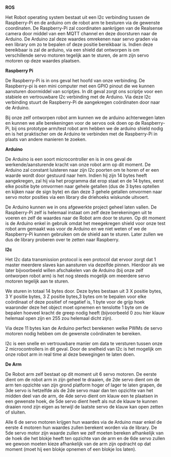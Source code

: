 **ROS**

Het Robot operating system bestaat uit een I2c verbinding tussen de Raspberry-Pi
en de arduino om de robot arm te besturen via de gewenste coordinaten. De
Raspberry-Pi zal coordinaten aankrijgen van de Realsense camera door middel van
een MQTT channel en deze doorsturen naar de Arduino. De Arduino zal deze waardes
omrekenen naar servo graden via een library om zo te bepalen of deze positie
bereikbaar is. Indien deze bereikbaar is zal de arduino, via een shield dat
ontworpen is om verschillende servo motoren tegelijk aan te sturen, de arm zijn
servo motoren op deze waardes plaatsen.

**Raspberry Pi**

De Raspberry-Pi is in ons geval het hoofd van onze verbinding. De Raspberry-pi
is een mini computer met een GPIO pinout die we kunnen aansturen doormiddel van
scriptjes. In dit geval zorgt ons scriptje voor een stabiele en vertrouwbare I2c
verbinding met de Arduino. Via deze I2c verbinding stuurt de Raspberry-Pi de
aangekregen coördinaten door naar de Arduino.

Bij onze zelf ontworpen robot arm kunnen we de arduino achterwegen laten en
kunnen we alle berekeningen voor de servos ook doen op de Raspberry-Pi, bij ons
prototype arm/test robot arm hebben we de arduino shield nodig en is het
praktischer om de Arduino te verbinden met de Raspberry-Pi in plaats van andere
manieren te zoeken.

**Arduino**

De Arduino is een soort microcontroller en is in ons geval de
werkende/aansturende kracht van onze robot arm op dit moment. De Arduino zal
constant luisteren naar zijn I2c poorten om te horen of er een waarde wordt door
gestuurd naar hem. Indien hij zijn 14 bytes heeft aangekregen, zal hij via het
programma dat erop staat en de 14 bytes, eerst elke positie byte omvormen naar
gehele getallen (dus de 3 bytes optellen en kijken naar de sign byte) en dan
deze 3 gehele getallen omvormen naar servo motor posities via een library die
driehoeks wiskunde uitvoert.


De Arduino kunnen we in ons afgewerkte project geheel laten vallen. De
Raspberry-Pi zelf is helemaal instaat om zelf deze berekeningen uit te voeren en
zelf de waardes naar de Robot arm door te sturen. Op dit moment is de Arduino
enkel in gebruik omdat het meegekregen shield voor onze test robot arm gemaakt
was voor de Arduino en we niet weten of we de Raspberry-Pi kunnen gebruiken om
de shield aan te sturen. Later zullen we dus de library proberen over te zetten
naar Raspberry.

**I2c**

Het I2c data transmission protocol is een protocol dat ervoor zorgt dat 1 master
meerdere slaves kan aansturen via dezelfde pinnen. Hierdoor als we later
bijvoorbeeld willen afschakelen van de Arduino (bij onze zelf ontworpen robot
arm) is het nog steeds mogelijk om meerdere servo motoren tegelijk aan te
sturen.

We sturen in totaal 14 bytes door. Deze bytes bestaan uit 3 X positie bytes, 3 Y
positie bytes, 3 Z positie bytes,3 bytes om te bepalen voor elke coördinaat of
deze positief of negatief is, 1 byte voor de grijp hoek waaronder deze het
object moet opnemen en tenslotte 1 byte om de bepalen hoeveel kracht de greep
nodig heeft (bijvoorbeeld 0 zou hier klauw helemaal open zijn en 255 zou
helemaal dicht zijn).

Via deze 11 bytes kan de Arduino perfect berekenen welke PWMs de servo motoren
nodig hebben om de gewenste coördinaten te bereiken.

I2c is een snelle en vertrouwbare manier om data te versturen tussen onze 2
microcontrollers in dit geval. Door de snelheid van I2c is het mogelijk om onze
robot arm in real time al deze bewegingen te laten doen.

**De Arm**

De Robot arm zelf bestaat op dit moment uit 6 servo motoren. De eerste dient om
de robot arm in zijn geheel te draaien, de 2de servo dient om de arm ten
opzichte van zijn grond platform hoger of lager te laten grapen, de 3de servo is
hetzelfde als de 2de servo maar dan ten opzichte van het midden deel van de arm,
de 4de servo dient om klauw een te plaatsen in een gewenste hoek, de 5de servo
dient heeft als nut de klauw te kunnen draaien rond zijn eigen as terwijl de
laatste servo de klauw kan open zetten of sluiten.

Alle 6 de servo motoren krijgen hun waardes via de Arduino maar enkel de eerste
4 motoren hun waardes zullen berekent worden via de library. De 5de servo motor
zijn waarde zullen we zelf moeten bereken afhankelijk van de hoek die het blokje
heeft ten opzichte van de arm en de 6de servo zullen we gewoon moeten kieze
afhankelijk van de arm zijn opdracht op dat moment (moet hij een blokje opnemen
of een blokje los laten).
